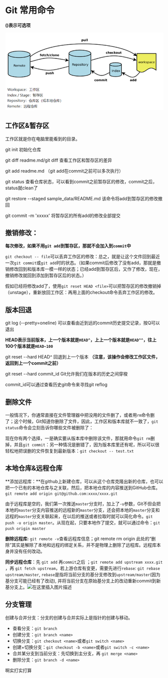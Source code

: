 # Git 常用命令

**()表示可选项**

![image-20220615152415329](.\git_learn.assets\image-20220615152415329.png)

## 工作区&暂存区

工作区就是你在电脑里能看到的目录。

git init 初始化仓库

git diff readme.md/git diff 查看工作区和暂存区的差异

git add readme.md （git add在commit之前可以多次执行）

git status 查看仓库状态，可以看到commit之前暂存区的修改，commit之后，status就clean了

git restore --staged sample_data/README.md 该命令将add到暂存区的修改撤回

git commit -m 'xxxxx' 将暂存区的所有add的修改全部提交

## 撤销修改：

**每次修改，如果不用`git add`到暂存区，那就不会加入到`commit`中**

`git checkout -- file`可以丢弃工作区的修改：总之，就是让这个文件回到最近一次`git commit`或`git add`时的状态。（如果commit后修改了没有add，那就是撤销修改回到和版本库一模一样的状态；已经add到暂存区后，又作了修改，现在，撤销修改就回到添加到暂存区后的状态。）

假如已经将修改add了，使用`git reset HEAD <file>`可以把暂存区的修改撤销掉（unstage），重新放回工作区：再用上面的checkout命令丢弃工作区的修改。

## 版本回退

git log (--pretty=oneline) 可以查看由近到远的commit历史提交记录，按Q可以退出

**HEAD表示当前版本，上一个版本就是`HEAD^`，上上一个版本就是`HEAD^^`，往上100个版本就是`HEAD~100`**

git reset --hard HEAD^ 回退到上一个版本 **（注意，该操作会修改工作区文件，返回到上一个commit之前）**

git reset --hard commit_id Git允许我们在版本的历史之间穿梭

commit_id可以通过查看历史git命令来寻找git reflog

## 删除文件

一般情况下，你通常直接在文件管理器中把没用的文件删了，或者用`rm`命令删了；这个时候，Git知道你删除了文件，因此，工作区和版本库就不一致了，`git status`命令会立刻告诉你哪些文件被删除了：

现在你有两个选择，一是确实要从版本库中删除该文件，那就用命令`git rm`删掉，并且`git commit`：另一种情况是删错了，因为版本库里还有呢，所以可以很轻松地把误删的文件恢复到最新版本：`git checkout -- test.txt`

## 本地仓库&远程仓库

**添加远程库：**在github上新建仓库，可以从这个仓库克隆出新的仓库，也可以把一个已有的本地仓库与之关联，然后，把本地仓库的内容推送到GitHub仓库。`git remote add origin git@github.com:xxxx/xxxx.git`

由于远程库是空的，我们第一次推送`master`分支时，加上了`-u`参数，Git不但会把本地的`master`分支内容推送的远程新的`master`分支，还会把本地的`master`分支和远程的`master`分支关联起来，在以后的推送或者拉取时就可以简化命令。`git push -u origin master`。从现在起，只要本地作了提交，就可以通过命令：`git push origin master`

**删除远程库:** `git remote -v`查看远程库信息；git remote rm origin 此处的“删除”其实是解除了本地和远程的绑定关系，并不是物理上删除了远程库。远程库本身并没有任何改动。

**同步远程仓库**：先 `git add` 再`commit`之后 ；`git remote add upstream xxxx.git` ，再 `git fetch upstream`，若上游仓库有变更，需要先进行`rebase`: `git rebase upstream/master`, `rebase`是指将当前分支的基分支修改到`upstream/master`(因为基分支可能已经有了改动), 并将当前分支在原始基分支上的改动重新commit到新基分支上。![在这里插入图片描述](https://img-blog.csdnimg.cn/12b959efcc454da5a15b9fdec493d61b.png?)

## 分支管理

创建与合并分支：分支的创建与合并实际上是指针的创建与移动。

- 查看分支：`git branch`
- 创建分支：`git branch <name>`
- 切换分支：`git checkout <name>`或者`git switch <name>`
- 创建+切换分支：`git checkout -b <name>`或者`git switch -c <name>`
- 合并某分支到当前分支：先切换到主分支，再 `git merge <name>`
- 删除分支：`git branch -d <name>`

啊实打实打算